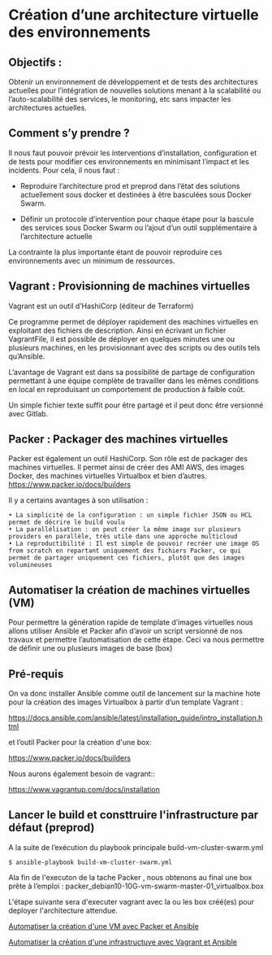 
# Création d’une architecture virtuelle des environnements 



## Objectifs :
Obtenir un environnement de développement et de tests des architectures actuelles pour l’intégration de nouvelles solutions menant à la scalabilité ou l’auto-scalabilité des services, le monitoring, etc sans impacter les architectures actuelles.

## Comment s’y prendre ?

Il nous faut pouvoir prévoir les interventions d’installation, configuration et de tests pour modifier ces environnements en minimisant l’impact et les incidents.
Pour cela, il nous faut :
* Reproduire l’architecture prod et preprod dans l’état des solutions actuellement sous docker et destinées à être basculées sous Docker Swarm.

 * Définir un protocole d’intervention pour chaque étape pour la bascule des services sous Docker Swarm ou l’ajout d’un outil supplémentaire à l’architecture actuelle

La contrainte la plus importante étant de pouvoir reproduire ces environnements avec un minimum de ressources.



## Vagrant : Provisionning de machines virtuelles

Vagrant est un outil d’HashiCorp (éditeur de Terraform)

Ce programme permet de déployer rapidement des machines virtuelles en exploitant des fichiers de description.
Ainsi en écrivant un fichier VagrantFile, il est possible de déployer en quelques minutes une ou plusieurs machines, en les provisionnant avec des scripts ou des outils tels qu’Ansible.

L’avantage de Vagrant est dans sa possibilité de partage de configuration permettant à une équipe complète de travailler dans les mêmes conditions en local en reproduisant un comportement de production à faible coût.

Un simple fichier texte suffit pour être partagé et il peut donc être versionné avec Gitlab.


## Packer : Packager des machines virtuelles

Packer est également un outil HashiCorp. Son rôle est de packager des machines virtuelles.
Il permet ainsi de créer des AMI AWS, des images Docker, des machines virtuelles Virtualbox et bien d’autres.
https://www.packer.io/docs/builders

Il y a certains avantages à son utilisation :

    • La simplicité de la configuration : un simple fichier JSON ou HCL permet de décrire le build voulu
    • La parallélisation : on peut créer la même image sur plusieurs providers en parallèle, très utile dans une approche multicloud
    • La reproductibilité : Il est simple de pouvoir recréer une image OS from scratch en repartant uniquement des fichiers Packer, ce qui permet de partager uniquement ces fichiers, plutôt que des images volumineuses



## Automatiser la création de machines virtuelles (VM)

Pour permettre la génération rapide de template d’images virtuelles nous allons utiliser Ansible et Packer afin d’avoir un script versionné de nos travaux et permettre l’automatisation de cette étape.
Ceci va nous permettre de définir une ou plusieurs images de base (box)

## Pré-requis


On va donc installer Ansible comme outil de lancement sur la machine hote pour la création des images Virtualbox à partir d’un template Vagrant :

https://docs.ansible.com/ansible/latest/installation_guide/intro_installation.html

et l’outil Packer pour la création d'une box:

https://www.packer.io/docs/builders

Nous aurons également besoin de vagrant::

https://www.vagrantup.com/docs/installation

## Lancer le build et consttruire l'infrastructure par défaut (preprod)
A la suite de l’exécution du playbook principale build-vm-cluster-swarm.yml 
```shell
$ ansible-playbook build-vm-cluster-swarm.yml
```
Ala fin de l'executon de la tache Packer , nous obtenons au final une box prête à l’emploi :
packer_debian10-10G-vm-swarm-master-01_virtualbox.box

L'étape suivante sera d'executer vagrant avec  la ou les box créé(es)  pour deployer l'architecture attendue.


[Automatiser la création d'une VM avec Packer et Ansible](packer_ansible.md)

[Automatiser la création d'une infrastructuve avec Vagrant et Ansible](vagrant_ansible.md)